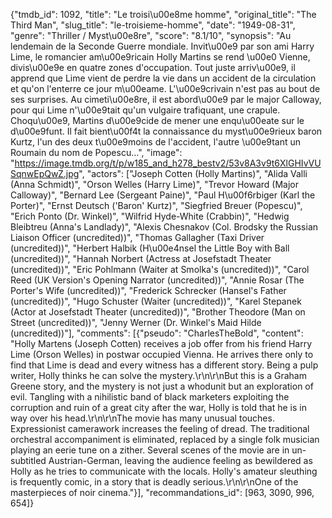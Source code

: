 {"tmdb_id": 1092, "title": "Le troisi\u00e8me homme", "original_title": "The Third Man", "slug_title": "le-troisieme-homme", "date": "1949-08-31", "genre": "Thriller / Myst\u00e8re", "score": "8.1/10", "synopsis": "Au lendemain de la Seconde Guerre mondiale. Invit\u00e9 par son ami Harry Lime, le romancier am\u00e9ricain Holly Martins se rend \u00e0 Vienne, divis\u00e9e en quatre zones d'occupation. Tout juste arriv\u00e9, il apprend que Lime vient de perdre la vie dans un accident de la circulation et qu'on l'enterre ce jour m\u00eame. L'\u00e9crivain n'est pas au bout de ses surprises. Au cimeti\u00e8re, il est abord\u00e9 par le major Calloway, pour qui Lime n'\u00e9tait qu'un vulgaire trafiquant, une crapule. Choqu\u00e9, Martins d\u00e9cide de mener une enqu\u00eate sur le d\u00e9funt. Il fait bient\u00f4t la connaissance du myst\u00e9rieux baron Kurtz, l'un des deux t\u00e9moins de l'accident, l'autre \u00e9tant un Roumain du nom de Popescu...", "image": "https://image.tmdb.org/t/p/w185_and_h278_bestv2/53v8A3v9t6XlGHIvVUSqnwEpQwZ.jpg", "actors": ["Joseph Cotten (Holly Martins)", "Alida Valli (Anna Schmidt)", "Orson Welles (Harry Lime)", "Trevor Howard (Major Calloway)", "Bernard Lee (Sergeant Paine)", "Paul H\u00f6rbiger (Karl the Porter)", "Ernst Deutsch ('Baron' Kurtz)", "Siegfried Breuer (Popescu)", "Erich Ponto (Dr. Winkel)", "Wilfrid Hyde-White (Crabbin)", "Hedwig Bleibtreu (Anna's Landlady)", "Alexis Chesnakov (Col. Brodsky the Russian Liaison Officer (uncredited))", "Thomas Gallagher (Taxi Driver (uncredited))", "Herbert Halbik (H\u00e4nsel the Little Boy with Ball (uncredited))", "Hannah Norbert (Actress at Josefstadt Theater (uncredited))", "Eric Pohlmann (Waiter at Smolka's (uncredited))", "Carol Reed (UK Version's Opening Narrator (uncredited))", "Annie Rosar (The Porter's Wife (uncredited))", "Frederick Schrecker (Hansel's Father (uncredited))", "Hugo Schuster (Waiter (uncredited))", "Karel Stepanek (Actor at Josefstadt Theater (uncredited))", "Brother Theodore (Man on Street (uncredited))", "Jenny Werner (Dr. Winkel's Maid Hilde (uncredited))"], "comments": [{"pseudo": "CharlesTheBold", "content": "Holly Martens  (Joseph Cotten) receives a job offer from his friend Harry Lime  (Orson Welles) in postwar occupied Vienna.  He arrives there only to find that Lime is dead and every witness has a different story.   Being a pulp writer, Holly thinks he can solve the mystery.\r\n\r\nBut this is a Graham Greene story, and the mystery is not just a whodunit but an exploration of evil.  Tangling with a nihilistic  band of black marketers exploiting the corruption and ruin of a great city after the war, Holly is told that he is in way over his head.\r\n\r\nThe movie has many unusual touches.  Expressionist camerawork increases the feeling of dread.  The traditional orchestral accompaniment is eliminated, replaced by a single folk musician playing an eerie tune on a zither.  Several scenes of the movie are in un-subtitled Austrian-German, leaving the audience feeling as bewildered as Holly as he tries to communicate with the locals.  Holly's amateur sleuthing is frequently comic, in a story that is deadly serious.\r\n\r\nOne of the masterpieces of noir  cinema."}], "recommandations_id": [963, 3090, 996, 654]}